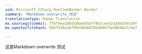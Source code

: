 ```yaml
---
uid: Microsoft.CSharp.RuntimeBinder.Binder
summary: "Markdown overwrite 测试"
translationtype: Human Translation
ms.sourcegitcommit: ff8f9ea3d8d5d6eb05bff9b1ceed2a3deb59cb9f
ms.openlocfilehash: 956f938a1bf99348660789a0967de30646a7c9a7

---
```


这是Markdown overwrite 测试



<!--HONumber=Aug16_HO2-->


